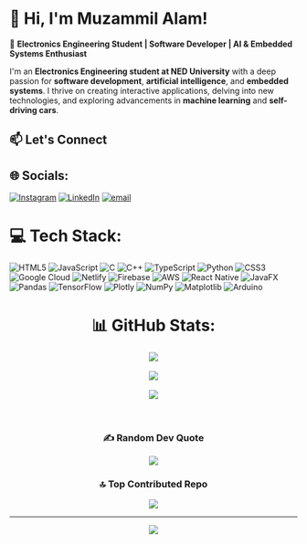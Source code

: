 # 👋 Hi, I'm Muzammil Alam!<br/>


🚀 **Electronics Engineering Student | Software Developer | AI & Embedded Systems Enthusiast<br/>**

I'm an **Electronics Engineering student at NED University** with a deep passion for **software development**, **artificial intelligence**, and **embedded systems**. I thrive on creating interactive applications, delving into new technologies, and exploring advancements in **machine learning** and **self-driving cars**.<br/>

## 📫 Let's Connect<br/>


## 🌐 Socials:
[![Instagram](https://img.shields.io/badge/Instagram-%23E4405F.svg?logo=Instagram&logoColor=white)](https://instagram.com/muzammil_aka_beastyt) [![LinkedIn](https://img.shields.io/badge/LinkedIn-%230077B5.svg?logo=linkedin&logoColor=white)](https://linkedin.com/in/muzammil-alam) [![email](https://img.shields.io/badge/Email-D14836?logo=gmail&logoColor=white)](mailto:muzammilalam408@gmail.com) 

# 💻 Tech Stack:
![HTML5](https://img.shields.io/badge/html5-%23E34F26.svg?style=for-the-badge&logo=html5&logoColor=white) ![JavaScript](https://img.shields.io/badge/javascript-%23323330.svg?style=for-the-badge&logo=javascript&logoColor=%23F7DF1E) ![C](https://img.shields.io/badge/c-%2300599C.svg?style=for-the-badge&logo=c&logoColor=white) ![C++](https://img.shields.io/badge/c++-%2300599C.svg?style=for-the-badge&logo=c%2B%2B&logoColor=white) ![TypeScript](https://img.shields.io/badge/typescript-%23007ACC.svg?style=for-the-badge&logo=typescript&logoColor=white) ![Python](https://img.shields.io/badge/python-3670A0?style=for-the-badge&logo=python&logoColor=ffdd54) ![CSS3](https://img.shields.io/badge/css3-%231572B6.svg?style=for-the-badge&logo=css3&logoColor=white) ![Google Cloud](https://img.shields.io/badge/GoogleCloud-%234285F4.svg?style=for-the-badge&logo=google-cloud&logoColor=white) ![Netlify](https://img.shields.io/badge/netlify-%23000000.svg?style=for-the-badge&logo=netlify&logoColor=#00C7B7) ![Firebase](https://img.shields.io/badge/firebase-%23039BE5.svg?style=for-the-badge&logo=firebase) ![AWS](https://img.shields.io/badge/AWS-%23FF9900.svg?style=for-the-badge&logo=amazon-aws&logoColor=white) ![React Native](https://img.shields.io/badge/react_native-%2320232a.svg?style=for-the-badge&logo=react&logoColor=%2361DAFB) ![JavaFX](https://img.shields.io/badge/javafx-%23FF0000.svg?style=for-the-badge&logo=javafx&logoColor=white) ![Pandas](https://img.shields.io/badge/pandas-%23150458.svg?style=for-the-badge&logo=pandas&logoColor=white) ![TensorFlow](https://img.shields.io/badge/TensorFlow-%23FF6F00.svg?style=for-the-badge&logo=TensorFlow&logoColor=white) ![Plotly](https://img.shields.io/badge/Plotly-%233F4F75.svg?style=for-the-badge&logo=plotly&logoColor=white) ![NumPy](https://img.shields.io/badge/numpy-%23013243.svg?style=for-the-badge&logo=numpy&logoColor=white) ![Matplotlib](https://img.shields.io/badge/Matplotlib-%23ffffff.svg?style=for-the-badge&logo=Matplotlib&logoColor=black) ![Arduino](https://img.shields.io/badge/-Arduino-00979D?style=for-the-badge&logo=Arduino&logoColor=white)


<div align="center">
  
# 📊 GitHub Stats:
![](https://github-readme-stats.vercel.app/api?username=Omnicode786&theme=radical&hide_border=false&include_all_commits=true&count_private=true)<br/><br/>
![](https://nirzak-streak-stats.vercel.app/?user=Omnicode786&theme=radical&hide_border=false)<br/><br/>
![](https://github-readme-stats.vercel.app/api/top-langs/?username=Omnicode786&theme=radical&hide_border=false&include_all_commits=true&count_private=true&layout=compact)<br/><br/>
<br/>
### ✍️ Random Dev Quote
![](https://quotes-github-readme.vercel.app/api?type=vetical&theme=radical)

### 🔝 Top Contributed Repo
![](https://github-contributor-stats.vercel.app/api?username=Omnicode786&limit=5&theme=dracula&combine_all_yearly_contributions=true)

---
[![](https://visitcount.itsvg.in/api?id=Omnicode786&icon=1&color=0)](https://visitcount.itsvg.in)

</div>

